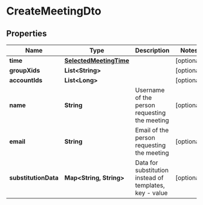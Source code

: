 

# CreateMeetingDto


## Properties

| Name | Type | Description | Notes |
|------------ | ------------- | ------------- | -------------|
|**time** | [**SelectedMeetingTime**](SelectedMeetingTime.md) |  |  [optional] |
|**groupXids** | **List&lt;String&gt;** |  |  [optional] |
|**accountIds** | **List&lt;Long&gt;** |  |  [optional] |
|**name** | **String** | Username of the person requesting the meeting |  [optional] |
|**email** | **String** | Email of the person requesting the meeting |  [optional] |
|**substitutionData** | **Map&lt;String, String&gt;** | Data for substitution instead of templates, key - value |  [optional] |



